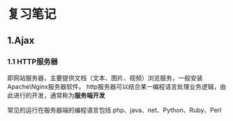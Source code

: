 # 复习笔记

## 1.Ajax

### 1.1 HTTP服务器

 即网站服务器，主要提供文档（文本、图片、视频）浏览服务，一般安装Apache\Nginx服务器软件。
 http服务器可以结合某一编程语言处理业务逻辑，由此进行的开发，通常称为**服务端开发**
 
常见的运行在服务器端的编程语言包括 php、java、net、Python、Ruby、Perl 

